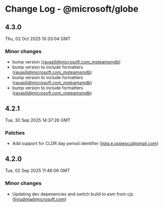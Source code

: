 # Change Log - @microsoft/globe

<!-- This log was last generated on Thu, 02 Oct 2025 10:33:04 GMT and should not be manually modified. -->

<!-- Start content -->

## 4.3.0

Thu, 02 Oct 2025 10:33:04 GMT

### Minor changes

- bump version (ravasili@microsoft.com_msteamsmdb)
- bump version to include formatters (ravasili@microsoft.com_msteamsmdb)
- bump version to include formatters (ravasili@microsoft.com_msteamsmdb)
- bump version to include formatters (ravasili@microsoft.com_msteamsmdb)

## 4.2.1

Tue, 30 Sep 2025 14:37:26 GMT

### Patches

- Add support for CLDR day period identifier (ligia.e.popescu@gmail.com)

## 4.2.0

Tue, 02 Sep 2025 11:46:06 GMT

### Minor changes

- Updating dev depenencies and switch build to esm from cjs. (liviudima@microsoft.com)
